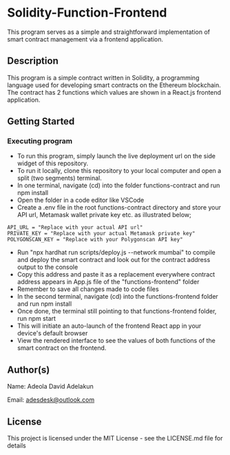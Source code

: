 # Solidity-Function-Frontend

This program serves as a simple and straightforward implementation of smart contract management via a frontend application.

## Description

This program is a simple contract written in Solidity, a programming language used for developing smart contracts on the Ethereum blockchain. The contract has 2 functions which values are shown in a React.js frontend application. 

## Getting Started

### Executing program

* To run this program, simply launch the live deployment url on the side widget of this repository. 
* To run it locally, clone this repository to your local computer and open a split (two segments) terminal.
* In one terminal, navigate (cd) into the folder functions-contract and run npm install
* Open the folder in a code editor like VSCode
* Create a .env file in the root functions-contract directory and store your API url, Metamask wallet private key etc. as illustrated below;

```
API_URL = "Replace with your actual API url" 
PRIVATE_KEY = "Replace with your actual Metamask private key" 
POLYGONSCAN_KEY = "Replace with your Polygonscan API key" 
```
* Run "npx hardhat run scripts/deploy.js --network mumbai" to compile and deploy the smart contract and look out for the contract address output to the console
* Copy this address and paste it as a replacement everywhere contract address appears in App.js file of the "functions-frontend" folder
* Remember to save all changes made to code files
* In the second terminal, navigate (cd) into the functions-frontend folder and run npm install
* Once done, the terminal still pointing to that functions-frontend folder, run npm start
* This will initiate an auto-launch of the frontend React app in your device's default browser
* View the rendered interface to see the values of both functions of the smart contract on the frontend.


## Author(s)

Name: Adeola David Adelakun

Email: adesdesk@outlook.com


## License

This project is licensed under the MIT License - see the LICENSE.md file for details
